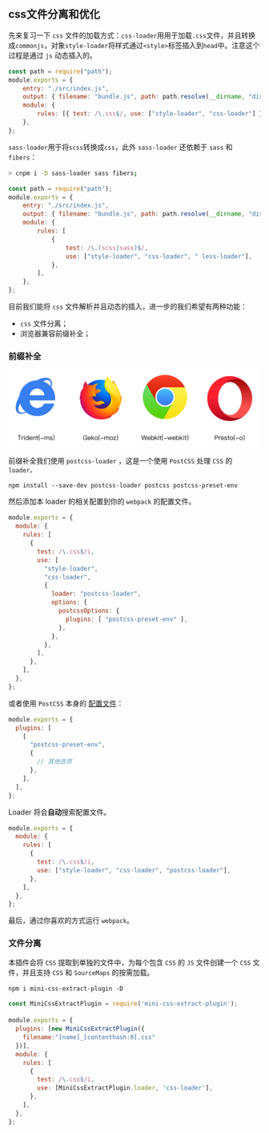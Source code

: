 ## css文件分离和优化

先来复习一下 `css` 文件的加载方式：`css-loader`⽤用于加载`.css`文件，并且转换成`commonjs`，对象`style-loader`将样式通过`<style>`标签插入到`head`中。注意这个过程是通过 `js` 动态插入的。

```js
const path = require("path");
module.exports = {
    entry: "./src/index.js",
    output: { filename: "bundle.js", path: path.resolve(__dirname, "dist") },
    module: {
        rules: [{ test: /\.css$/, use: ["style-loader", "css-loader"] }],
    },
};
```

`sass-loader`⽤于将`scss`转换成`css`，此外 `sass-loader` 还依赖于 `sass` 和 `fibers`：

```bash
> cnpm i -D sass-loader sass fibers;
```

```js
const path = require("path");
module.exports = {
    entry: "./src/index.js",
    output: { filename: "bundle.js", path: path.resolve(__dirname, "dist") },
    module: {
        rules: [
            {
                test: /\.(scss|sass)$/,
                use: ["style-loader", "css-loader", " less-loader"],
            },
        ],
    },
};
```

目前我们能将 `css` 文件解析并且动态的插入，进一步的我们希望有两种功能：

+ `css` 文件分离；
+ 浏览器兼容前缀补全；

### 前缀补全

![image-20210121201819275](assets/image-20210121201819275.png)

前缀补全我们使用 `postcss-loader` ，这是一个使用 `PostCSS` 处理 `CSS` 的 `loader。`

```console
npm install --save-dev postcss-loader postcss postcss-preset-env
```

然后添加本 loader 的相关配置到你的 `webpack` 的配置文件。

```js
module.exports = {
  module: {
    rules: [
      {
        test: /\.css$/i,
        use: [
          "style-loader",
          "css-loader",
          {
            loader: "postcss-loader",
            options: {
              postcssOptions: {
                plugins: [ "postcss-preset-env" ],
              },
            },
          },
        ],
      },
    ],
  },
};
```

或者使用 `PostCSS` 本身的 [配置文件](https://webpack.docschina.org/loaders/postcss-loader/#config)：

```js
module.exports = {
  plugins: [
    [
      "postcss-preset-env",
      {
        // 其他选项
      },
    ],
  ],
};
```

Loader 将会**自动**搜索配置文件。

```js
module.exports = {
  module: {
    rules: [
      {
        test: /\.css$/i,
        use: ["style-loader", "css-loader", "postcss-loader"],
      },
    ],
  },
};
```

最后，通过你喜欢的方式运行 `webpack`。

### 文件分离



本插件会将 `CSS` 提取到单独的文件中，为每个包含 `CSS` 的 `JS` 文件创建一个 `CSS` 文件，并且支持 `CSS` 和 `SourceMaps` 的按需加载。

```shell
npm i mini-css-extract-plugin -D
```

```js
const MiniCssExtractPlugin = require('mini-css-extract-plugin');

module.exports = {
  plugins: [new MiniCssExtractPlugin({
    filename:"[name]_[contenthash:8].css"
  })],
  module: {
    rules: [
      {
        test: /\.css$/i,
        use: [MiniCssExtractPlugin.loader, 'css-loader'],
      },
    ],
  },
};
```

